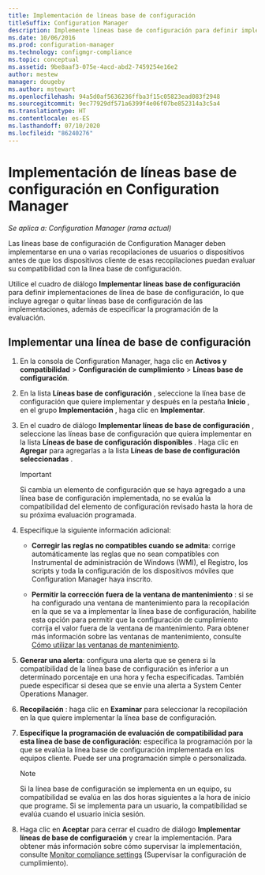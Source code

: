 ```yaml
---
title: Implementación de líneas base de configuración
titleSuffix: Configuration Manager
description: Implemente líneas base de configuración para definir implementaciones de línea base de configuración y agregar o quitar líneas base de configuración de las implementaciones.
ms.date: 10/06/2016
ms.prod: configuration-manager
ms.technology: configmgr-compliance
ms.topic: conceptual
ms.assetid: 9be8aaf3-075e-4acd-abd2-7459254e16e2
author: mestew
manager: dougeby
ms.author: mstewart
ms.openlocfilehash: 94a5d0af5636236ffba3f15c05823ead083f2948
ms.sourcegitcommit: 9ec77929df571a6399f4e06f07be852314a3c5a4
ms.translationtype: HT
ms.contentlocale: es-ES
ms.lasthandoff: 07/10/2020
ms.locfileid: "86240276"
---
```

# <a name="how-to-deploy-configuration-baselines-in-configuration-manager"></a>Implementación de líneas base de configuración en Configuration Manager

*Se aplica a: Configuration Manager (rama actual)*

Las líneas base de configuración de Configuration Manager deben implementarse en una o varias recopilaciones de usuarios o dispositivos antes de que los dispositivos cliente de esas recopilaciones puedan evaluar su compatibilidad con la línea base de configuración.  

Utilice el cuadro de diálogo **Implementar líneas base de configuración** para definir implementaciones de línea de base de configuración, lo que incluye agregar o quitar líneas base de configuración de las implementaciones, además de especificar la programación de la evaluación.  

## <a name="deploy-a-configuration-baseline"></a>Implementar una línea de base de configuración  

1.  En la consola de Configuration Manager, haga clic en **Activos y compatibilidad** > **Configuración de cumplimiento** > **Líneas base de configuración**.  

3.  En la lista **Líneas base de configuración** , seleccione la línea base de configuración que quiere implementar y después en la pestaña **Inicio** , en el grupo **Implementación** , haga clic en **Implementar**.  

4.  En el cuadro de diálogo **Implementar líneas de base de configuración** , seleccione las líneas base de configuración que quiera implementar en la lista **Líneas de base de configuración disponibles** . Haga clic en **Agregar** para agregarlas a la lista **Líneas de base de configuración seleccionadas** .  

    > [!IMPORTANT]  
    >  Si cambia un elemento de configuración que se haya agregado a una línea base de configuración implementada, no se evalúa la compatibilidad del elemento de configuración revisado hasta la hora de su próxima evaluación programada.  

5.  Especifique la siguiente información adicional:  

    -   **Corregir las reglas no compatibles cuando se admita**: corrige automáticamente las reglas que no sean compatibles con Instrumental de administración de Windows (WMI), el Registro, los scripts y toda la configuración de los dispositivos móviles que Configuration Manager haya inscrito.  

    -   **Permitir la corrección fuera de la ventana de mantenimiento** : si se ha configurado una ventana de mantenimiento para la recopilación en la que se va a implementar la línea base de configuración, habilite esta opción para permitir que la configuración de cumplimiento corrija el valor fuera de la ventana de mantenimiento. Para obtener más información sobre las ventanas de mantenimiento, consulte [Cómo utilizar las ventanas de mantenimiento](../../core/clients/manage/collections/use-maintenance-windows.md).  

6.  **Generar una alerta**: configura una alerta que se genera si la compatibilidad de la línea base de configuración es inferior a un determinado porcentaje en una hora y fecha especificadas. También puede especificar si desea que se envíe una alerta a System Center Operations Manager.  

7.  **Recopilación** : haga clic en **Examinar** para seleccionar la recopilación en la que quiere implementar la línea base de configuración.  

8.  **Especifique la programación de evaluación de compatibilidad para esta línea de base de configuración:** especifica la programación por la que se evalúa la línea base de configuración implementada en los equipos cliente. Puede ser una programación simple o personalizada.  

    > [!NOTE]  
    >  Si la línea base de configuración se implementa en un equipo, su compatibilidad se evalúa en las dos horas siguientes a la hora de inicio que programe. Si se implementa para un usuario, la compatibilidad se evalúa cuando el usuario inicia sesión.  

9. Haga clic en **Aceptar** para cerrar el cuadro de diálogo **Implementar líneas de base de configuración** y crear la implementación. Para obtener más información sobre cómo supervisar la implementación, consulte [Monitor compliance settings](monitor-compliance-settings.md) (Supervisar la configuración de cumplimiento).  
